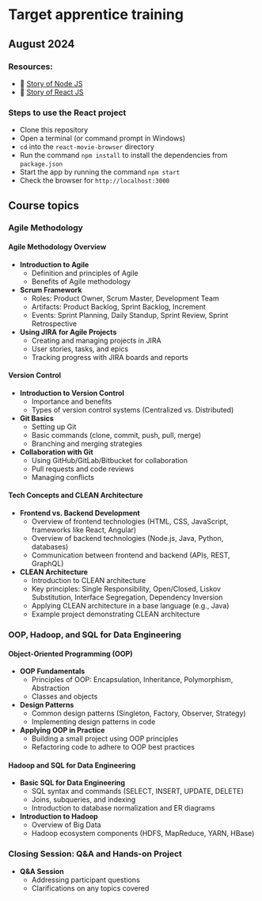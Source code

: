 # Target apprentice training

## August 2024

### Resources:

- 🎥 [Story of Node JS](https://youtu.be/LB8KwiiUGy0?si=xFSZp3v_svfWcEi9)
- 🎥 [Story of React JS](https://youtu.be/8pDqJVdNa44?si=-J6ijD9eFaYrEk-c)

### Steps to use the React project

- Clone this repository
- Open a terminal (or command prompt in Windows)
- `cd` into the `react-movie-browser` directory
- Run the command `npm install` to install the dependencies from `package.json`
- Start the app by running the command `npm start`
- Check the browser for `http://localhost:3000`

## Course topics

### Agile Methodology

#### Agile Methodology Overview

- **Introduction to Agile**
  - Definition and principles of Agile
  - Benefits of Agile methodology
- **Scrum Framework**
  - Roles: Product Owner, Scrum Master, Development Team
  - Artifacts: Product Backlog, Sprint Backlog, Increment
  - Events: Sprint Planning, Daily Standup, Sprint Review, Sprint Retrospective
- **Using JIRA for Agile Projects**
  - Creating and managing projects in JIRA
  - User stories, tasks, and epics
  - Tracking progress with JIRA boards and reports

#### Version Control

- **Introduction to Version Control**
  - Importance and benefits
  - Types of version control systems (Centralized vs. Distributed)
- **Git Basics**
  - Setting up Git
  - Basic commands (clone, commit, push, pull, merge)
  - Branching and merging strategies
- **Collaboration with Git**
  - Using GitHub/GitLab/Bitbucket for collaboration
  - Pull requests and code reviews
  - Managing conflicts

#### Tech Concepts and CLEAN Architecture

- **Frontend vs. Backend Development**
  - Overview of frontend technologies (HTML, CSS, JavaScript, frameworks like React, Angular)
  - Overview of backend technologies (Node.js, Java, Python, databases)
  - Communication between frontend and backend (APIs, REST, GraphQL)
- **CLEAN Architecture**
  - Introduction to CLEAN architecture
  - Key principles: Single Responsibility, Open/Closed, Liskov Substitution, Interface Segregation, Dependency Inversion
  - Applying CLEAN architecture in a base language (e.g., Java)
  - Example project demonstrating CLEAN architecture

### OOP, Hadoop, and SQL for Data Engineering

#### Object-Oriented Programming (OOP)

- **OOP Fundamentals**
  - Principles of OOP: Encapsulation, Inheritance, Polymorphism, Abstraction
  - Classes and objects
- **Design Patterns**
  - Common design patterns (Singleton, Factory, Observer, Strategy)
  - Implementing design patterns in code
- **Applying OOP in Practice**
  - Building a small project using OOP principles
  - Refactoring code to adhere to OOP best practices

#### Hadoop and SQL for Data Engineering

- **Basic SQL for Data Engineering**
  - SQL syntax and commands (SELECT, INSERT, UPDATE, DELETE)
  - Joins, subqueries, and indexing
  - Introduction to database normalization and ER diagrams
- **Introduction to Hadoop**
  - Overview of Big Data
  - Hadoop ecosystem components (HDFS, MapReduce, YARN, HBase)

### Closing Session: Q&A and Hands-on Project

- **Q&A Session**
  - Addressing participant questions
  - Clarifications on any topics covered
